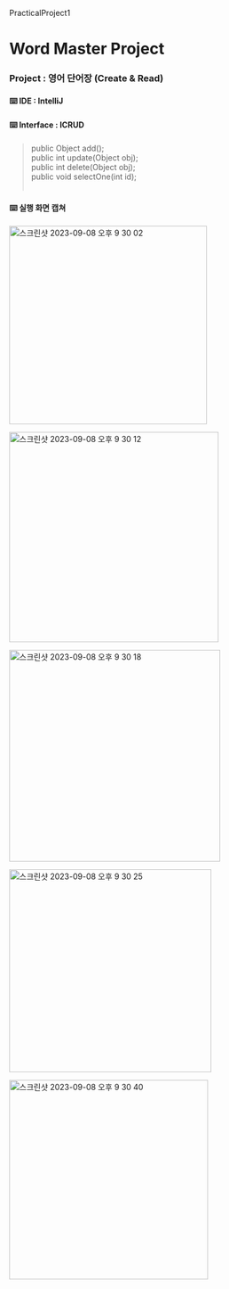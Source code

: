 PracticalProject1
# Word Master Project

### Project : 영어 단어장 (Create & Read)
#### ⌨️ IDE : IntelliJ 
#### ⌨️ Interface : ICRUD <br>
>   public Object add(); <br>
    public int update(Object obj); <br>
    public int delete(Object obj); <br>
    public void selectOne(int id); <br> <br>

#### ⌨️ 실행 화면 캡쳐
    
<img width="356" alt="스크린샷 2023-09-08 오후 9 30 02" src="https://github.com/s1mjane/ossTeam/assets/100616572/9b959096-0d43-45c0-9032-a2004fa1bed8"> <br>

<img width="377" alt="스크린샷 2023-09-08 오후 9 30 12" src="https://github.com/s1mjane/ossTeam/assets/100616572/d414e42b-53d4-4687-ad94-21e032a3f4f9"> <br>

<img width="380" alt="스크린샷 2023-09-08 오후 9 30 18" src="https://github.com/s1mjane/ossTeam/assets/100616572/4e978a0c-c25f-4499-9d42-8c670bd50541"> <br>

<img width="364" alt="스크린샷 2023-09-08 오후 9 30 25" src="https://github.com/s1mjane/ossTeam/assets/100616572/54b1ef9f-2286-43b4-b4db-9131aa544f94"> <br>

<img width="358" alt="스크린샷 2023-09-08 오후 9 30 40" src="https://github.com/s1mjane/ossTeam/assets/100616572/c81aefaf-823e-4747-8a5d-614dd17ce030">


